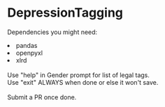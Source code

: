 # DepressionTagging

Dependencies you might need:
<li>pandas</li>
<li>openpyxl</li>
<li>xlrd</li>
<br>
Use "help" in Gender prompt for list of legal tags.<br>
Use "exit" ALWAYS when done or else it won't save.
<br>
<br>
Submit a PR once done.
<br>
